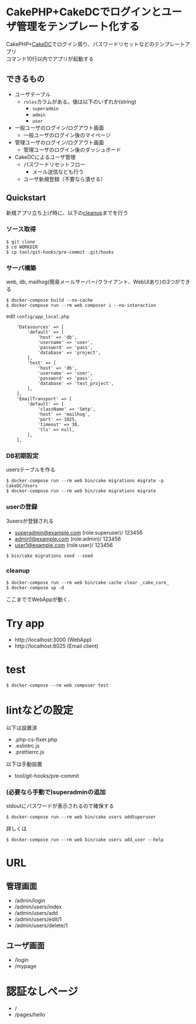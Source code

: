 # CakePHP+CakeDCでログインとユーザ管理をテンプレート化する

CakePHP+[CakeDC](https://github.com/CakeDC/users/)でログイン周り、パスワードリセットなどのテンプレートアプリ  
コマンド10行以内でアプリが起動する

## できるもの
- ユーザテーブル
  - `roles`カラムがある。値は以下のいずれか(string)
    - `superadmin`
    - `admin`
    - `user`
- 一般ユーザのログイン/ログアウト画面
    - 一般ユーザのログイン後のマイページ
- 管理ユーザのログイン/ログアウト画面
    - 管理ユーザのログイン後のダッシュボード
- CakeDCによるユーザ管理
  - パスワードリセットフロー
    - メール送信なども行う
  - ユーザ新規登録（不要なら潰せる）

## Quickstart

新規アプリ立ち上げ時に、以下の[cleanup](#cleanup)までを行う

### ソース取得
```
$ git clone
$ cd WORKDIR
$ cp tool/git-hooks/pre-commit .git/hooks
```

### サーバ構築
web, db, mailhog(簡易メールサーバー/クライアント、WebUIあり)の3つができる
```
$ docker-compose build --no-cache
$ docker-compose run --rm web composer i --no-interaction
```

edit `config/app_local.php`
```
    'Datasources' => [
        'default' => [
            'host' => 'db',
            'username' => 'user',
            'password' => 'pass',
            'database' => 'project',
        ],
        'test' => [
            'host' => 'db',
            'username' => 'user',
            'password' => 'pass',
            'database' => 'test_project',
        ],
    ],
    'EmailTransport' => [
        'default' => [
            'className' => 'Smtp',
            'host' => 'mailhog',
            'port' => 1025,
            'timeout' => 30,
            'tls' => null,
        ],
    ],
```


### DB初期設定
usersテーブルを作る
```
$ docker-compose run --rm web bin/cake migrations migrate -p CakeDC/Users
$ docker-compose run --rm web bin/cake migrations migrate
```

### userの登録
3usersが登録される
- superadmin@example.com (role:superuser)/ 123456
- admin1@example.com (role:admin)/ 123456
- user1@example.com (role:user)/ 123456
```
$ bin/cake migrations seed --seed
```
### cleanup
```
$ docker-compose run --rm web bin/cake cache clear _cake_core_
$ docker-compose up -d
```
ここまででWebAppが動く.


# Try app
- http://localhost:3000 (WebApp)
- http://localhost:8025 (Email client)

# test
```
$ docker-compose --rm web composer test
```

# lintなどの設定
以下は設置済
- .php-cs-fixer.php
- .eslintrc.js
- .prettierrc.js

以下は手動設置
- tool/git-hooks/pre-commit


### (必要なら手動で)superadminの追加
stdoutにパスワードが表示されるので確保する
```
$ docker-compose run --rm web bin/cake users addSuperuser
```

詳しくは
```
$ docker-compose run --rm web bin/cake users add_user --help
```
# URL

## 管理画面
- /admin/login
- /admin/users/index
- /admin/users/add
- /admin/users/edit/1
- /admin/users/delete/1

## ユーザ画面
- /login
- /mypage


# 認証なしページ
- /
- /pages/hello
